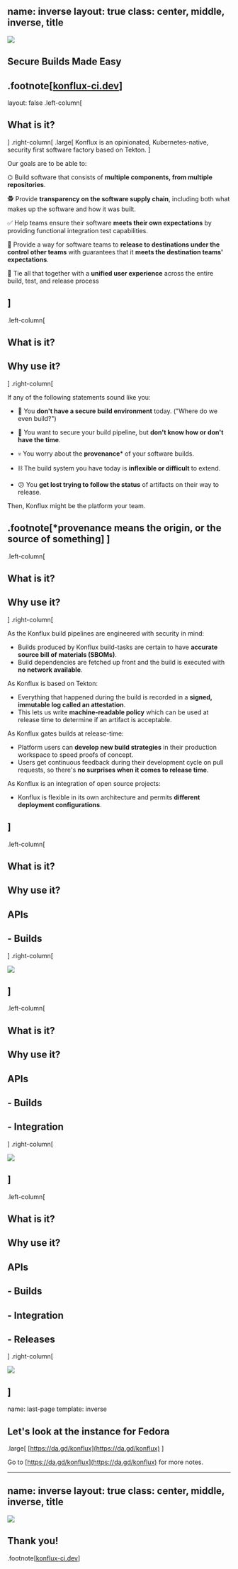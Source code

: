 name: inverse
layout: true
class: center, middle, inverse, title
---
<img class="logo" src='https://konflux-ci.dev/img/logo.svg'/><br/>

## Secure Builds Made Easy

.footnote[[konflux-ci.dev](https://konflux-ci.dev)]
---
layout: false
.left-column[
  ## What is it?
]
.right-column[
.large[
  Konflux is an opinionated, Kubernetes-native, security first software factory based on Tekton.
]

Our goals are to be able to:

⌬ Build software that consists of **multiple components, from multiple repositories**.

🕵 Provide **transparency on the software supply chain**, including both what makes up the software and how it was built.

✅ Help teams ensure their software **meets their own expectations** by providing functional integration test capabilities.

🤝 Provide a way for software teams to **release to destinations under the control other teams** with guarantees that it **meets  the destination teams' expectations**.

🌈 Tie all that together with a **unified user experience** across the entire build, test, and release process

]
---
.left-column[
  ## What is it?
  ## Why use it?
]
.right-column[

If any of the following statements sound like you:

- 🥴 You **don't have a secure build environment** today. ("Where do we even build?")

- 💸 You want to secure your build pipeline, but **don't know how or don't have the time**.
 
- 💀 You worry about the **provenance*** of your software builds.

- ⛓️ The build system you have today is **inflexible or difficult** to extend.

- 😕 You **get lost trying to follow the status** of artifacts on their way to release.

Then, Konflux might be the platform your team.

.footnote[***provenance** means the origin, or the source of something]
]
---
.left-column[
  ## What is it?
  ## Why use it?
]
.right-column[

As the Konflux build pipelines are engineered with security in mind:

- Builds produced by Konflux build-tasks are certain to have **accurate source bill of materials (SBOMs)**.
- Build dependencies are fetched up front and the build is executed with **no network available**.

As Konflux is based on Tekton:

- Everything that happened during the build is recorded in a **signed, immutable log called an attestation**.
- This lets us write **machine-readable policy** which can be used at release time to determine if an artifact is acceptable.

As Konflux gates builds at release-time:

- Platform users can **develop new build strategies** in their production workspace to speed proofs of concept.
- Users get continuous feedback during their development cycle on pull requests, so there's **no surprises when it comes to release time**.

As Konflux is an integration of open source projects:

- Konflux is flexible in its own architecture and permits **different deployment configurations**.

]
---
.left-column[
  ## What is it?
  ## Why use it?
  ## APIs
  ## - Builds
]
.right-column[

![](build.jpg)

]
---
.left-column[
  ## What is it?
  ## Why use it?
  ## APIs
  ## - Builds
  ## - Integration
]
.right-column[

![](integration.jpg)

]
---
.left-column[
  ## What is it?
  ## Why use it?
  ## APIs
  ## - Builds
  ## - Integration
  ## - Releases
]
.right-column[

![](release.jpg)

]
---
name: last-page
template: inverse

## Let's look at the instance for Fedora

.large[
  [https://da.gd/konflux](https://da.gd/konflux)
]

Go to [https://da.gd/konflux](https://da.gd/konflux) for more notes.

---

name: inverse
layout: true
class: center, middle, inverse, title
---
<img class="logo" src='https://konflux-ci.dev/img/logo.svg'/><br/>

## Thank you!

.footnote[[konflux-ci.dev](https://konflux-ci.dev)]
